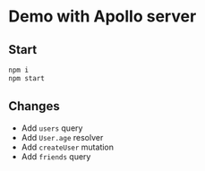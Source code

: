 # Demo with Apollo server 
## Start
```bash
npm i
npm start
```

## Changes
- Add `users` query
- Add `User.age` resolver
- Add `createUser` mutation
- Add `friends` query